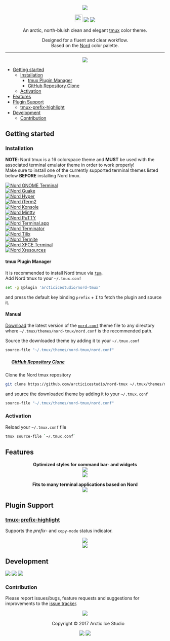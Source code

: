 <p align="center"><img src="https://cdn.rawgit.com/arcticicestudio/nord-tmux/develop/src/assets/nord-tmux-banner.svg"/></p>

<p align="center"><img src="https://assets-cdn.github.com/favicon.ico" width=24 height=24/> <a href="https://github.com/arcticicestudio/nord-tmux/releases/latest"><img src="https://img.shields.io/github/release/arcticicestudio/nord-tmux.svg"/></a> <a href="https://github.com/arcticicestudio/nord/releases/tag/v0.2.0"><img src="https://img.shields.io/badge/Nord-v0.2.0-88C0D0.svg"/></a></p>

<p align="center">An arctic, north-bluish clean and elegant <a href="https://tmux.github.io">tmux</a> color theme.</p>

<p align="center">Designed for a fluent and clear workflow.<br>
Based on the <a href="https://github.com/arcticicestudio/nord">Nord</a> color palette.</p>

---

<p align="center"><img src="https://raw.githubusercontent.com/arcticicestudio/nord-tmux/develop/src/assets/scrot-top.png"/></p>

  - [Getting started](#getting-started)
    - [Installation](#installation)
      - [tmux Plugin Manager](#tmux-plugin-manager)
      - [GitHub Repository Clone](#gitHub-repository-clone)
    - [Activation](#activation)
  - [Features](#features)
  - [Plugin Support](#plugin-support)
    - [tmux-prefix-highlight](#tmux-prefix-highlight)
  - [Development](#development)
    - [Contribution](#contribution)

## Getting started
### Installation
**NOTE**: Nord tmux is a 16 colorspace theme and **MUST** be used with the associated terminal emulator theme in order to work properly!  
Make sure to install one of the currently supported terminal themes listed below **BEFORE** installing Nord tmux.

[![Nord GNOME Terminal](https://cdn.rawgit.com/arcticicestudio/nord/develop/src/assets/nord-gnome-terminal-banner.svg)](https://github.com/arcticicestudio/nord-gnome-terminal)  
[![Nord Guake](https://cdn.rawgit.com/arcticicestudio/nord/develop/src/assets/nord-guake-banner.svg)](https://github.com/arcticicestudio/nord-guake)  
[![Nord Hyper](https://cdn.rawgit.com/arcticicestudio/nord/develop/src/assets/nord-hyper-banner.svg)](https://github.com/arcticicestudio/nord-hyper)  
[![Nord iTerm2](https://cdn.rawgit.com/arcticicestudio/nord/0971858f496823fd916f3368961f16ef2c7aad1e/src/assets/nord-iterm2-banner.svg)](https://github.com/arcticicestudio/nord-iterm2)  
[![Nord Konsole](https://cdn.rawgit.com/arcticicestudio/nord/develop/src/assets/nord-konsole-banner.svg)](https://github.com/arcticicestudio/nord-konsole)  
[![Nord Mintty](https://cdn.rawgit.com/arcticicestudio/nord/develop/src/assets/nord-mintty-banner.svg)](https://github.com/arcticicestudio/nord-mintty)  
[![Nord PuTTY](https://cdn.rawgit.com/arcticicestudio/nord/develop/src/assets/nord-putty-banner.svg)](https://github.com/arcticicestudio/nord-putty)  
[![Nord Terminal.app](https://cdn.rawgit.com/arcticicestudio/nord/develop/src/assets/nord-terminal-app-banner.svg)](https://github.com/arcticicestudio/nord-terminal-app)  
[![Nord Terminator](https://cdn.rawgit.com/arcticicestudio/nord/develop/src/assets/nord-terminator-banner.svg)](https://github.com/arcticicestudio/nord-terminator)  
[![Nord Tilix](https://cdn.rawgit.com/arcticicestudio/nord/develop/src/assets/nord-tilix-banner.svg)](https://github.com/arcticicestudio/nord-tilix)  
[![Nord Termite](https://cdn.rawgit.com/arcticicestudio/nord/develop/src/assets/nord-termite-banner.svg)](https://github.com/arcticicestudio/nord-termite)  
[![Nord XFCE Terminal](https://cdn.rawgit.com/arcticicestudio/nord/develop/src/assets/nord-xfce-terminal-banner.svg)](https://github.com/arcticicestudio/nord-xfce-terminal)  
[![Nord Xresources](https://cdn.rawgit.com/arcticicestudio/nord/develop/src/assets/nord-xresources-banner.svg)](https://github.com/arcticicestudio/nord-xresources)  

#### tmux Plugin Manager
It is recommended to install Nord tmux via [`tpm`](https://github.com/tmux-plugins/tpm).  
Add Nord tmux to your `~/.tmux.conf`
```sh
set -g @plugin 'arcticicestudio/nord-tmux'
```
and press the default key binding `prefix` + <kbd>I</kbd> to fetch the plugin and source it.

#### Manual
[Download](https://github.com/arcticicestudio/nord-tmux/releases/latest) the latest version of the [`nord.conf`](https://github.com/arcticicestudio/nord-tmux/blob/develop/src/nord.conf) theme file to any directory where `~/.tmux/themes/nord-tmux/nord.conf` is the recommended path.

Source the downloaded theme by adding it to your `~/.tmux.conf`
```sh
source-file "~/.tmux/themes/nord-tmux/nord.conf"
```

##### <img src="https://github.com/favicon.ico" width=16 height=16/> [GitHub Repository Clone](https://help.github.com/articles/cloning-a-repository)
Clone the Nord tmux repository
```sh
git clone https://github.com/arcticicestudio/nord-tmux ~/.tmux/themes/nord-tmux
```
and source the downloaded theme by adding it to your `~/.tmux.conf`
```sh
source-file "~/.tmux/themes/nord-tmux/nord.conf"
```

### Activation
Reload your `~/.tmux.conf` file
```sh
tmux source-file `~/.tmux.conf`
```

## Features
<p align="center"><strong>Optimized styles for command bar- and widgets</strong><br><img src="https://raw.githubusercontent.com/arcticicestudio/nord-tmux/develop/src/assets/scrot-feature-command-bar.png"/><br><img src="https://raw.githubusercontent.com/arcticicestudio/nord-tmux/develop/src/assets/scrot-feature-clock-mode.png"/></p>

<p align="center"><strong>Fits to many terminal applications based on Nord</strong><br><img src="https://raw.githubusercontent.com/arcticicestudio/nord-tmux/develop/src/assets/scrot-htop.png"/></p>

## Plugin Support
### [tmux-prefix-highlight](https://github.com/tmux-plugins/tmux-prefix-highlight)
Supports the *prefix*- and `copy-mode` status indicator.

<p align="center"><img src="https://raw.githubusercontent.com/arcticicestudio/nord-tmux/develop/src/assets/scrot-plugin-support-tmux-prefix-highlight.png"/><br><img src="https://raw.githubusercontent.com/arcticicestudio/nord-tmux/develop/src/assets/scrot-plugin-support-tmux-prefix-highlight-copy-mode.png"/></p>

## Development
[![](https://img.shields.io/badge/Changelog-0.1.1-81A1C1.svg)](https://github.com/arcticicestudio/nord-tmux/blob/v0.1.1/CHANGELOG.md) [![](https://img.shields.io/badge/Workflow-gitflow--branching--model-81A1C1.svg)](http://nvie.com/posts/a-successful-git-branching-model) [![](https://img.shields.io/badge/Versioning-ArcVer_0.8.0-81A1C1.svg)](https://github.com/arcticicestudio/arcver)

### Contribution
Please report issues/bugs, feature requests and suggestions for improvements to the [issue tracker](https://github.com/arcticicestudio/nord-tmux/issues).

<p align="center"><img src="https://cdn.rawgit.com/arcticicestudio/nord/develop/src/assets/banner-footer-mountains.svg" /></p>

<p align="center"> <img src="http://arcticicestudio.com/favicon.ico" width=16 height=16/> Copyright &copy; 2017 Arctic Ice Studio</p>

<p align="center"><a href="http://www.apache.org/licenses/LICENSE-2.0"><img src="https://img.shields.io/badge/License-Apache_2.0-5E81AC.svg"/></a> <a href="https://creativecommons.org/licenses/by-sa/4.0"><img src="https://img.shields.io/badge/License-CC_BY--SA_4.0-5E81AC.svg"/></a></p>
